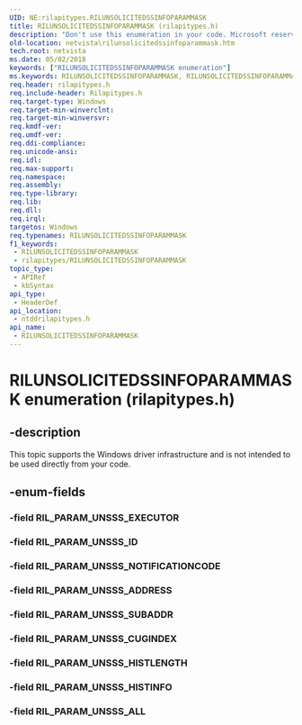 ```yaml
---
UID: NE:rilapitypes.RILUNSOLICITEDSSINFOPARAMMASK
title: RILUNSOLICITEDSSINFOPARAMMASK (rilapitypes.h)
description: "Don't use this enumeration in your code. Microsoft reserves the RILUNSOLICITEDSSINFOPARAMMASK enumeration for internal use only."
old-location: netvista\rilunsolicitedssinfoparammask.htm
tech.root: netvista
ms.date: 05/02/2018
keywords: ["RILUNSOLICITEDSSINFOPARAMMASK enumeration"]
ms.keywords: RILUNSOLICITEDSSINFOPARAMMASK, RILUNSOLICITEDSSINFOPARAMMASK enumeration [Network Drivers Starting with Windows Vista], RIL_PARAM_UNSSS_ADDRESS, RIL_PARAM_UNSSS_ALL, RIL_PARAM_UNSSS_CUGINDEX, RIL_PARAM_UNSSS_HISTINFO, RIL_PARAM_UNSSS_HISTLENGTH, RIL_PARAM_UNSSS_ID, RIL_PARAM_UNSSS_NOTIFICATIONCODE, RIL_PARAM_UNSSS_SUBADDR, netvista.rilunsolicitedssinfoparammask, ntddrilapitypes/RILUNSOLICITEDSSINFOPARAMMASK, ntddrilapitypes/RIL_PARAM_UNSSS_ADDRESS, ntddrilapitypes/RIL_PARAM_UNSSS_ALL, ntddrilapitypes/RIL_PARAM_UNSSS_CUGINDEX, ntddrilapitypes/RIL_PARAM_UNSSS_HISTINFO, ntddrilapitypes/RIL_PARAM_UNSSS_HISTLENGTH, ntddrilapitypes/RIL_PARAM_UNSSS_ID, ntddrilapitypes/RIL_PARAM_UNSSS_NOTIFICATIONCODE, ntddrilapitypes/RIL_PARAM_UNSSS_SUBADDR
req.header: rilapitypes.h
req.include-header: Rilapitypes.h
req.target-type: Windows
req.target-min-winverclnt: 
req.target-min-winversvr: 
req.kmdf-ver: 
req.umdf-ver: 
req.ddi-compliance: 
req.unicode-ansi: 
req.idl: 
req.max-support: 
req.namespace: 
req.assembly: 
req.type-library: 
req.lib: 
req.dll: 
req.irql: 
targetos: Windows
req.typenames: RILUNSOLICITEDSSINFOPARAMMASK
f1_keywords:
 - RILUNSOLICITEDSSINFOPARAMMASK
 - rilapitypes/RILUNSOLICITEDSSINFOPARAMMASK
topic_type:
 - APIRef
 - kbSyntax
api_type:
 - HeaderDef
api_location:
 - ntddrilapitypes.h
api_name:
 - RILUNSOLICITEDSSINFOPARAMMASK
---
```


# RILUNSOLICITEDSSINFOPARAMMASK enumeration (rilapitypes.h)


## -description

This topic supports the Windows driver infrastructure and is not intended to be used directly from your code.

## -enum-fields

### -field RIL_PARAM_UNSSS_EXECUTOR

### -field RIL_PARAM_UNSSS_ID

### -field RIL_PARAM_UNSSS_NOTIFICATIONCODE

### -field RIL_PARAM_UNSSS_ADDRESS

### -field RIL_PARAM_UNSSS_SUBADDR

### -field RIL_PARAM_UNSSS_CUGINDEX

### -field RIL_PARAM_UNSSS_HISTLENGTH

### -field RIL_PARAM_UNSSS_HISTINFO

### -field RIL_PARAM_UNSSS_ALL

